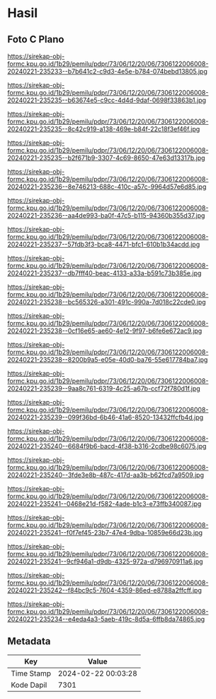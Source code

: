# Hasil

## Foto C Plano

https://sirekap-obj-formc.kpu.go.id/1b29/pemilu/pdpr/73/06/12/20/06/7306122006008-20240221-235233--b7b641c2-c9d3-4e5e-b784-074bebd13805.jpg

https://sirekap-obj-formc.kpu.go.id/1b29/pemilu/pdpr/73/06/12/20/06/7306122006008-20240221-235235--b63674e5-c9cc-4d4d-9daf-0698f33863b1.jpg

https://sirekap-obj-formc.kpu.go.id/1b29/pemilu/pdpr/73/06/12/20/06/7306122006008-20240221-235235--8c42c919-a138-469e-b84f-22c18f3ef46f.jpg

https://sirekap-obj-formc.kpu.go.id/1b29/pemilu/pdpr/73/06/12/20/06/7306122006008-20240221-235235--b2f671b9-3307-4c69-8650-47e63d13317b.jpg

https://sirekap-obj-formc.kpu.go.id/1b29/pemilu/pdpr/73/06/12/20/06/7306122006008-20240221-235236--8e746213-688c-410c-a57c-9964d57e6d85.jpg

https://sirekap-obj-formc.kpu.go.id/1b29/pemilu/pdpr/73/06/12/20/06/7306122006008-20240221-235236--aa4de993-ba0f-47c5-b115-94360b355d37.jpg

https://sirekap-obj-formc.kpu.go.id/1b29/pemilu/pdpr/73/06/12/20/06/7306122006008-20240221-235237--57fdb3f3-bca8-4471-bfc1-610b1b34acdd.jpg

https://sirekap-obj-formc.kpu.go.id/1b29/pemilu/pdpr/73/06/12/20/06/7306122006008-20240221-235237--db7fff40-beac-4133-a33a-b591c73b385e.jpg

https://sirekap-obj-formc.kpu.go.id/1b29/pemilu/pdpr/73/06/12/20/06/7306122006008-20240221-235238--bc565326-a301-491c-990a-7d018c22cde0.jpg

https://sirekap-obj-formc.kpu.go.id/1b29/pemilu/pdpr/73/06/12/20/06/7306122006008-20240221-235238--0cf16e65-ae60-4e12-9f97-b6fe6e672ac9.jpg

https://sirekap-obj-formc.kpu.go.id/1b29/pemilu/pdpr/73/06/12/20/06/7306122006008-20240221-235238--8200b9a5-e05e-40d0-ba76-55e617784ba7.jpg

https://sirekap-obj-formc.kpu.go.id/1b29/pemilu/pdpr/73/06/12/20/06/7306122006008-20240221-235239--9aa8c761-6319-4c25-a67b-ccf72f780d1f.jpg

https://sirekap-obj-formc.kpu.go.id/1b29/pemilu/pdpr/73/06/12/20/06/7306122006008-20240221-235239--099f36bd-6b46-41a6-8520-13432ffcfb4d.jpg

https://sirekap-obj-formc.kpu.go.id/1b29/pemilu/pdpr/73/06/12/20/06/7306122006008-20240221-235240--6684f9b6-bacd-4f38-b316-2cdbe98c6075.jpg

https://sirekap-obj-formc.kpu.go.id/1b29/pemilu/pdpr/73/06/12/20/06/7306122006008-20240221-235240--3fde3e8b-487c-417d-aa3b-b62fcd7a9509.jpg

https://sirekap-obj-formc.kpu.go.id/1b29/pemilu/pdpr/73/06/12/20/06/7306122006008-20240221-235241--0468e21d-f582-4ade-b1c3-e73ffb340087.jpg

https://sirekap-obj-formc.kpu.go.id/1b29/pemilu/pdpr/73/06/12/20/06/7306122006008-20240221-235241--f0f7ef45-23b7-47e4-9dba-10859e66d23b.jpg

https://sirekap-obj-formc.kpu.go.id/1b29/pemilu/pdpr/73/06/12/20/06/7306122006008-20240221-235241--9cf946a1-d9db-4325-972a-d796970911a6.jpg

https://sirekap-obj-formc.kpu.go.id/1b29/pemilu/pdpr/73/06/12/20/06/7306122006008-20240221-235242--f84bc9c5-7604-4359-86ed-e8788a2ffcff.jpg

https://sirekap-obj-formc.kpu.go.id/1b29/pemilu/pdpr/73/06/12/20/06/7306122006008-20240221-235234--e4eda4a3-5aeb-419c-8d5a-6ffb8da74865.jpg


## Metadata

| Key        | Value               |
| ---------- | ------------------- |
| Time Stamp | 2024-02-22 00:03:28 |
| Kode Dapil | 7301                |



